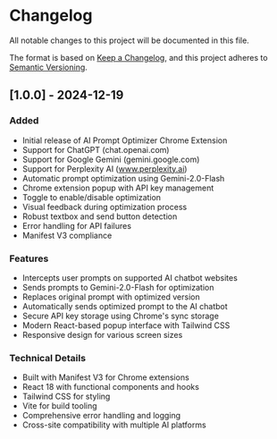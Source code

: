 # Changelog

All notable changes to this project will be documented in this file.

The format is based on [Keep a Changelog](https://keepachangelog.com/en/1.0.0/),
and this project adheres to [Semantic Versioning](https://semver.org/spec/v2.0.0.html).

## [1.0.0] - 2024-12-19

### Added
- Initial release of AI Prompt Optimizer Chrome Extension
- Support for ChatGPT (chat.openai.com)
- Support for Google Gemini (gemini.google.com)
- Support for Perplexity AI (www.perplexity.ai)
- Automatic prompt optimization using Gemini-2.0-Flash
- Chrome extension popup with API key management
- Toggle to enable/disable optimization
- Visual feedback during optimization process
- Robust textbox and send button detection
- Error handling for API failures
- Manifest V3 compliance

### Features
- Intercepts user prompts on supported AI chatbot websites
- Sends prompts to Gemini-2.0-Flash for optimization
- Replaces original prompt with optimized version
- Automatically sends optimized prompt to the AI chatbot
- Secure API key storage using Chrome's sync storage
- Modern React-based popup interface with Tailwind CSS
- Responsive design for various screen sizes

### Technical Details
- Built with Manifest V3 for Chrome extensions
- React 18 with functional components and hooks
- Tailwind CSS for styling
- Vite for build tooling
- Comprehensive error handling and logging
- Cross-site compatibility with multiple AI platforms 
